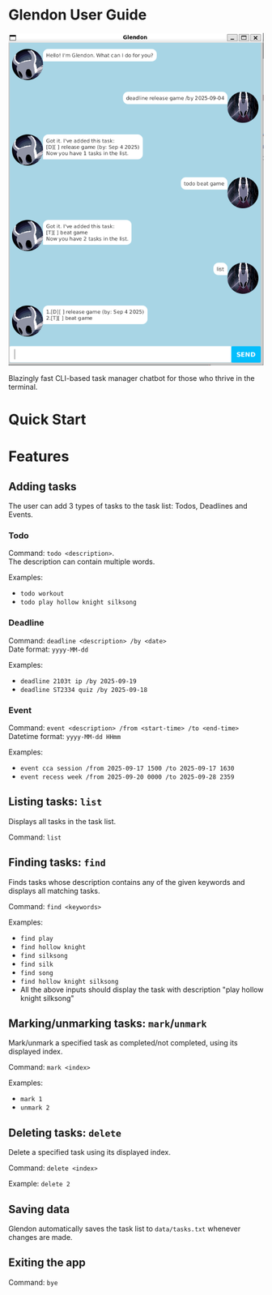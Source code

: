 # Glendon User Guide

![representative screenshot](./Ui.png)

Blazingly fast CLI-based task manager chatbot for those who thrive in the terminal.

# Quick Start

# Features

## Adding tasks
The user can add 3 types of tasks to the task list: Todos, Deadlines and Events.

### Todo
Command: `todo <description>`.  
The description can contain multiple words.

Examples:  
- `todo workout`
- `todo play hollow knight silksong`

### Deadline
Command: `deadline <description> /by <date>`  
Date format: `yyyy-MM-dd`

Examples:
- `deadline 2103t ip /by 2025-09-19`
- `deadline ST2334 quiz /by 2025-09-18`

### Event
Command: `event <description> /from <start-time> /to <end-time>`  
Datetime format: `yyyy-MM-dd HHmm`

Examples:
- `event cca session /from 2025-09-17 1500 /to 2025-09-17 1630`
- `event recess week /from 2025-09-20 0000 /to 2025-09-28 2359`

## Listing tasks: `list`
Displays all tasks in the task list.  

Command: `list`

## Finding tasks: `find`
Finds tasks whose description contains any of the given keywords and displays all matching tasks.  

Command: `find <keywords>`

Examples: 
- `find play`
- `find hollow knight`
- `find silksong`
- `find silk`
- `find song`
- `find hollow knight silksong`
- All the above inputs should display the task with description "play hollow knight silksong"

## Marking/unmarking tasks: `mark`/`unmark`
Mark/unmark a specified task as completed/not completed, using its displayed index.  

Command: `mark <index>`

Examples: 
- `mark 1`
- `unmark 2`

## Deleting tasks: `delete`
Delete a specified task using its displayed index.

Command: `delete <index>`

Example: `delete 2`

## Saving data
Glendon automatically saves the task list to `data/tasks.txt` whenever changes are made. 

## Exiting the app
Command: `bye`